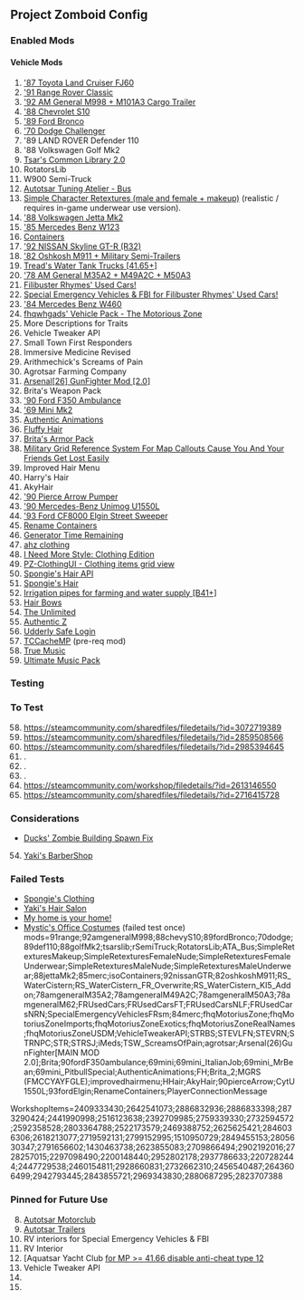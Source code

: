 ## Project Zomboid Config 


### Enabled Mods 

#### Vehicle Mods 
1. ['87 Toyota Land Cruiser FJ60](https://steamcommunity.com/sharedfiles/filedetails/?id=2489148104)
2. ['91 Range Rover Classic](https://steamcommunity.com/sharedfiles/filedetails/?id=2409333430) 
3. ['92 AM General M998 + M101A3 Cargo Trailer](https://steamcommunity.com/sharedfiles/filedetails/?id=2642541073) 
4. ['88 Chevrolet S10](https://steamcommunity.com/sharedfiles/filedetails/?id=2886832936)
5. ['89 Ford Bronco](https://steamcommunity.com/sharedfiles/filedetails/?id=2886833398)
6. ['70 Dodge Challenger](https://steamcommunity.com/sharedfiles/filedetails/?id=2873290424)
7. '89 LAND ROVER Defender 110
8. '88 Volkswagen Golf Mk2
9. [Tsar's Common Library 2.0](https://steamcommunity.com/workshop/filedetails/?id=2392709985)
10. RotatorsLib
11. W900 Semi-Truck 
12. [Autotsar Tuning Atelier - Bus](https://steamcommunity.com/sharedfiles/filedetails/?id=2592358528) 
13. [Simple Character Retextures (male and female + makeup)](https://steamcommunity.com/sharedfiles/filedetails/?id=2803364788) (realistic / requires in-game underwear use version). 
14. ['88 Volkswagen Jetta Mk2](https://steamcommunity.com/sharedfiles/filedetails/?id=2522173579)
15. ['85 Mercedes Benz W123](https://steamcommunity.com/sharedfiles/filedetails/?id=2469388752) 
16. [Containers](https://steamcommunity.com/sharedfiles/filedetails/?id=2625625421) 
17. ['92 NISSAN Skyline GT-R (R32)](https://steamcommunity.com/sharedfiles/filedetails/?id=2846036306)
18. ['82 Oshkosh M911 + Military Semi-Trailers](https://steamcommunity.com/sharedfiles/filedetails/?id=2618213077)
19. [Tread's Water Tank Trucks [41.65+]](https://steamcommunity.com/sharedfiles/filedetails/?id=2719592131)
20. ['78 AM General M35A2 + M49A2C + M50A3](https://steamcommunity.com/sharedfiles/filedetails/?id=2799152995)
21. [Filibuster Rhymes' Used Cars!](https://steamcommunity.com/sharedfiles/filedetails/?id=1510950729)
22. [Special Emergency Vehicles & FBI for Filibuster Rhymes' Used Cars!](https://steamcommunity.com/sharedfiles/filedetails/?id=2849455153) 
23. ['84 Mercedes Benz W460](https://steamcommunity.com/sharedfiles/filedetails/?id=2805630347) 
24. [fhqwhgads' Vehicle Pack - The Motorious Zone](https://steamcommunity.com/sharedfiles/filedetails/?id=2791656602)
25. More Descriptions for Traits 
26. Vehicle Tweaker API 
27. Small Town First Responders
28. Immersive Medicine Revised 
29. Arithmechick's Screams of Pain
30. Agrotsar Farming Company
31. [Arsenal[26] GunFighter Mod [2.0]](https://steamcommunity.com/sharedfiles/filedetails/?id=2297098490&searchtext=Arsenal%5B26%5D+GunFighter+Mod+%5B2.0%5D)
32. Brita's Weapon Pack
33. ['90 Ford F350 Ambulance](https://steamcommunity.com/sharedfiles/filedetails/?id=2952802178&searchtext=)
34. ['69 Mini Mk2](https://steamcommunity.com/sharedfiles/filedetails/?id=2937786633&searchtext=)
35. [Authentic Animations](https://steamcommunity.com/sharedfiles/filedetails/?id=2207282444&searchtext=authentic+animations) 
36. [Fluffy Hair](https://steamcommunity.com/sharedfiles/filedetails/?id=2447729538&searchtext=Fluffy+Hair)
37. [Brita's Armor Pack](https://steamcommunity.com/sharedfiles/filedetails/?id=2460154811&searchtext=) 
38. [Military Grid Reference System For Map Callouts Cause You And Your Friends Get Lost Easily](https://steamcommunity.com/sharedfiles/filedetails/?id=2928660831)
39. Improved Hair Menu 
40. Harry's Hair
41. AkyHair
42. ['90 Pierce Arrow Pumper](https://steamcommunity.com/sharedfiles/filedetails/?id=2942793445)
43. ['90 Mercedes-Benz Unimog U1550L](https://steamcommunity.com/sharedfiles/filedetails/?id=2843855721)
44. ['93 Ford CF8000 Elgin Street Sweeper](https://steamcommunity.com/sharedfiles/filedetails/?id=2969343830)
45. [Rename Containers](https://steamcommunity.com/sharedfiles/filedetails/?id=2880687295)
47. [Generator Time Remaining](https://steamcommunity.com/sharedfiles/filedetails/?id=2883397918)
48. [ahz clothing](https://steamcommunity.com/sharedfiles/filedetails/?id=2908013174)
49. [I Need More Style: Clothing Edition](https://steamcommunity.com/sharedfiles/filedetails/?id=2861393067)
50. [PZ-ClothingUI - Clothing items grid view](https://steamcommunity.com/sharedfiles/filedetails/?id=2695471997)
51. [Spongie's Hair API](https://steamcommunity.com/sharedfiles/filedetails/?id=3041733782)
52. [Spongie's Hair](https://steamcommunity.com/sharedfiles/filedetails/?id=2463184726)
53. [Irrigation pipes for farming and water supply [B41+]](https://steamcommunity.com/sharedfiles/filedetails/?id=2464581798)
54. [Hair Bows](https://steamcommunity.com/sharedfiles/filedetails/?id=2908747195)
55. [The Unlimited](https://steamcommunity.com/sharedfiles/filedetails/?id=2709502667)
56. [Authentic Z](https://steamcommunity.com/sharedfiles/filedetails/?id=2335368829)
57. [Udderly Safe Login](https://steamcommunity.com/sharedfiles/filedetails/?id=2885501709)
58. [TCCacheMP](https://steamcommunity.com/sharedfiles/filedetails/?id=2688809268) (pre-req mod)
59. [True Music](https://steamcommunity.com/sharedfiles/filedetails/?id=2613146550)
60. [Ultimate Music Pack](https://steamcommunity.com/sharedfiles/filedetails/?id=2716415728)

### Testing 


### To Test 
58. https://steamcommunity.com/sharedfiles/filedetails/?id=3072719389
59. https://steamcommunity.com/sharedfiles/filedetails/?id=2859508566
60. https://steamcommunity.com/sharedfiles/filedetails/?id=2985394645
61.  .
62.  .
63.  .
64. https://steamcommunity.com/workshop/filedetails/?id=2613146550
65. https://steamcommunity.com/sharedfiles/filedetails/?id=2716415728
### Considerations
- [Ducks' Zombie Building Spawn Fix](https://steamcommunity.com/sharedfiles/filedetails/?id=2961467351)
54. [Yaki's BarberShop](https://steamcommunity.com/sharedfiles/filedetails/?id=2810471370)

### Failed Tests
- [Spongie's Clothing](https://steamcommunity.com/sharedfiles/filedetails/?id=2684285534) 
- [Yaki's Hair Salon](https://steamcommunity.com/sharedfiles/filedetails/?id=2761200458) 
- [My home is your home!](https://steamcommunity.com/sharedfiles/filedetails/?id=2845189410) 
- [Mystic's Office Costumes](https://steamcommunity.com/sharedfiles/filedetails/?id=2862044942) (failed test once)
mods=91range;92amgeneralM998;88chevyS10;89fordBronco;70dodge;89def110;88golfMk2;tsarslib;rSemiTruck;RotatorsLib;ATA_Bus;SimpleRetexturesMakeup;SimpleRetexturesFemaleNude;SimpleRetexturesFemaleUnderwear;SimpleRetexturesMaleNude;SimpleRetexturesMaleUnderwear;88jettaMk2;85merc;isoContainers;92nissanGTR;82oshkoshM911;RS_WaterCistern;RS_WaterCistern_FR_Overwrite;RS_WaterCistern_KI5_Addon;78amgeneralM35A2;78amgeneralM49A2C;78amgeneralM50A3;78amgeneralM62;FRUsedCars;FRUsedCarsFT;FRUsedCarsNLF;FRUsedCarsNRN;SpecialEmergencyVehiclesFRsm;84merc;fhqMotoriusZone;fhqMotoriusZoneImports;fhqMotoriusZoneExotics;fhqMotoriusZoneRealNames;fhqMotoriusZoneUSDM;VehicleTweakerAPI;STRBS;STEVLFN;STEVRN;STRNPC;STR;STRSJ;iMeds;TSW_ScreamsOfPain;agrotsar;Arsenal(26)GunFighter[MAIN MOD 2.0];Brita;90fordF350ambulance;69mini;69mini_ItalianJob;69mini_MrBean;69mini_PitbullSpecial;AuthenticAnimations;FH;Brita_2;MGRS (FMCCYAYFGLE);improvedhairmenu;HHair;AkyHair;90pierceArrow;CytU1550L;93fordElgin;RenameContainers;PlayerConnectionMessage

WorkshopItems=2409333430;2642541073;2886832936;2886833398;2873290424;2441990998;2516123638;2392709985;2759339330;2732594572;2592358528;2803364788;2522173579;2469388752;2625625421;2846036306;2618213077;2719592131;2799152995;1510950729;2849455153;2805630347;2791656602;1430463738;2623855083;2709866494;2902192016;2728257015;2297098490;2200148440;2952802178;2937786633;2207282444;2447729538;2460154811;2928660831;2732662310;2456540487;2643606499;2942793445;2843855721;2969343830;2880687295;2823707388

### Pinned for Future Use
8. [Autotsar Motorclub](https://steamcommunity.com/workshop/filedetails/?id=2778576730)
9. [Autotsar Trailers](https://steamcommunity.com/sharedfiles/filedetails/?id=2282429356) 
10. RV interiors for Special Emergency Vehicles & FBI
11. RV Interior
12. [Aquatsar Yacht Club [for MP >= 41.66 disable anti-cheat type 12](https://steamcommunity.com/sharedfiles/filedetails/?id=2392987599) 
14. Vehicle Tweaker API
15. 
16. 

